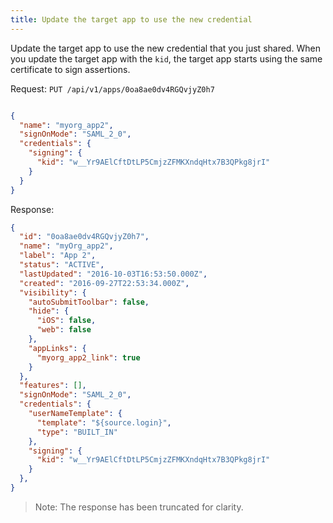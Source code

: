 ```yaml
---
title: Update the target app to use the new credential
---
```


Update the target app to use the new credential that you just shared.
When you update the target app with the `kid`, the target app starts
using the same certificate to sign assertions.

Request: `PUT /api/v1/apps/0oa8ae0dv4RGQvjyZ0h7`

``` json

{
  "name": "myorg_app2",
  "signOnMode": "SAML_2_0",
  "credentials": {
    "signing": {
      "kid": "w__Yr9AElCftDtLP5CmjzZFMKXndqHtx7B3QPkg8jrI"
    }
  }
}
```

Response:

``` json
{
  "id": "0oa8ae0dv4RGQvjyZ0h7",
  "name": "myOrg_app2",
  "label": "App 2",
  "status": "ACTIVE",
  "lastUpdated": "2016-10-03T16:53:50.000Z",
  "created": "2016-09-27T22:53:34.000Z",
  "visibility": {
    "autoSubmitToolbar": false,
    "hide": {
      "iOS": false,
      "web": false
    },
    "appLinks": {
      "myorg_app2_link": true
    }
  },
  "features": [],
  "signOnMode": "SAML_2_0",
  "credentials": {
    "userNameTemplate": {
      "template": "${source.login}",
      "type": "BUILT_IN"
    },
    "signing": {
      "kid": "w__Yr9AElCftDtLP5CmjzZFMKXndqHtx7B3QPkg8jrI"
    }
  },
}

```

> Note: The response has been truncated for clarity.

<NextSectionLink/>
